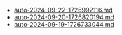 * [auto-2024-09-22-1726992116.md](/docs/202409/auto-2024-09-22-1726992116.md)
* [auto-2024-09-20-1726820194.md](/docs/202409/auto-2024-09-20-1726820194.md)
* [auto-2024-09-19-1726733044.md](/docs/202409/auto-2024-09-19-1726733044.md)
